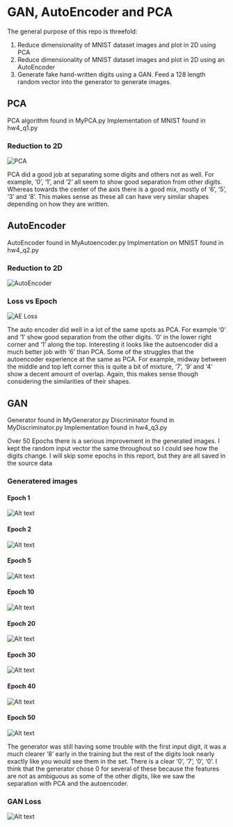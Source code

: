 # GAN, AutoEncoder and PCA

The general purpose of this repo is threefold:

1. Reduce dimensionality of MNIST dataset images and plot in 2D using PCA
2. Reduce dimensionality of MNIST dataset images and plot in 2D using an AutoEncoder
3. Generate fake hand-written digits using a GAN. Feed a 128 length random vector into the generator to generate images.

## PCA

PCA algorithm found in MyPCA.py
Implementation of MNIST found in hw4_q1.py

### Reduction to 2D
![PCA](./images/PCA.png)

PCA did a good job at separating some digits and others not as well. For example, ‘0’, ‘1’, and ‘2’ all seem to show good separation from other digits. Whereas towards the center of the axis there is a good mix, mostly of ‘6’, ‘5’, ‘3’ and ‘8’. This makes sense as these all can have very similar shapes depending on how they are written.

## AutoEncoder

AutoEncoder found in MyAutoencoder.py
Implmentation on MNIST found in hw4_q2.py

### Reduction to 2D
![AutoEncoder](./images/AutoEncoderTrans.png)

### Loss vs Epoch
![AE Loss](./images/AE_loss.png)

The auto encoder did well in a lot of the same spots as PCA. For example ‘0’ and ‘1’ show good separation from the other digits. ‘0’ in the lower right corner and ‘1’ along the top. Interesting it looks like the autoencoder did a much better job with ‘6’ than PCA. Some of the struggles that the autoencoder experience at the same as PCA. For example, midway between the middle and top left corner this is quite a bit of mixture, ‘7’, ‘9’ and ‘4’ show a decent amount of overlap. Again, this makes sense though considering the similarities of their shapes.

## GAN

Generator found in MyGenerator.py
Discriminator found in MyDiscriminator.py
Implementation found in hw4_q3.py

Over 50 Epochs there is a serious improvement in the generated images. I kept the random input vector the same throughout so I could see how the digits change. I will skip some epochs in this report, but they are all saved in the source data

### Generatered images
#### Epoch 1
![Alt text](./images/epoch_1.png)
#### Epoch 2
![Alt text](./images/epoch_2.png)
#### Epoch 5
![Alt text](./images/epoch_5.png)
#### Epoch 10
![Alt text](./images/epoch_10.png)
#### Epoch 20
![Alt text](./images/epoch_20.png)
#### Epoch 30
![Alt text](./images/epoch_30.png)
#### Epoch 40
![Alt text](./images/epoch_40.png)
#### Epoch 50
![Alt text](./images/epoch_50.png)

The generator was still having some trouble with the first input digit, it was a much clearer ‘8’ early in the training but the rest of the digits look nearly exactly like you would see them in the set. There is a clear ‘0’, ‘7’, ‘0’, ‘0’. I think that the generator chose 0 for several of these because the features are not as ambiguous as some of the other digits, like we saw the separation with PCA and the autoencoder.

### GAN Loss
![Alt text](./images/GAN_loss.png)

